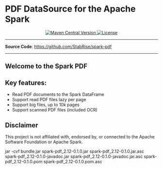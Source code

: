 # PDF DataSource for the Apache Spark

<p align="center">
    <a href="https://search.maven.org/artifact/com.stabrise/spark-pdf_2.12">
        <img alt="Maven Central Version" src="https://img.shields.io/maven-central/v/com.stabrise/spark-pdf_2.12">
    </a>
    <a href="https://github.com/StabRise/spark-pdf/blob/master/LICENSE" >
        <img src="https://img.shields.io/badge/License-AGPL%20V3-blue.svg" alt="License"/>
    </a>
</p>

---

**Source Code**: <a href="https://github.com/StabRise/spark-pdf/" target="_blank">https://github.com/StabRise/spark-pdf</a>

---

## Welcome to the Spark PDF

## Key features:

- Read PDF documents to the Spark DataFrame
- Support read PDF files lazy per page
- Support big files, up to 10k pages
- Support scanned PDF files (included OCR)

## Disclaimer

This project is not affiliated with, endorsed by, or connected to the Apache Software Foundation or Apache Spark.



jar -cvf bundle.jar spark-pdf_2.12-0.1.0.jar spark-pdf_2.12-0.1.0.jar.asc spark-pdf_2.12-0.1.0-javadoc.jar spark-pdf_2.12-0.1.0-javadoc.jar.asc spark-pdf_2.12-0.1.0.pom spark-pdf_2.12-0.1.0.pom.asc

